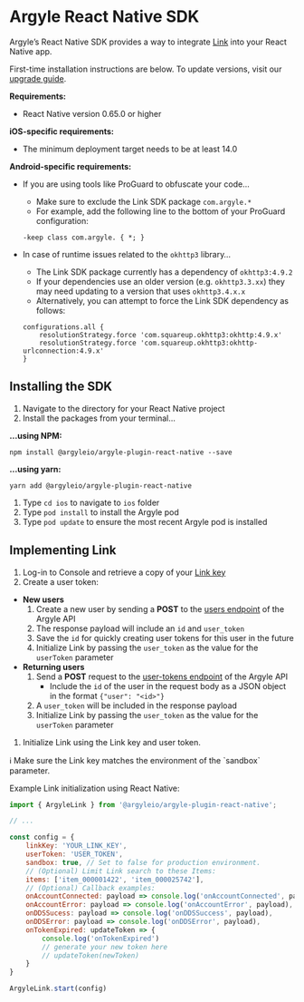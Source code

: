 # Argyle React Native SDK

Argyle’s React Native SDK provides a way to integrate [Link](https://docs.argyle.com/guides/docs/argyle-link-overview) into your React Native app.

First-time installation instructions are below. To update versions, visit our [upgrade guide](https://github.com/argyle-systems/argyle-link-react-native/blob/master/UPGRADING.md).

**************************Requirements:**************************

- React Native version 0.65.0 or higher

**iOS-specific requirements:**

- The minimum deployment target needs to be at least 14.0

**Android-specific requirements:**

- If you are using tools like ProGuard to obfuscate your code…
    - Make sure to exclude the Link SDK package `com.argyle.*`
    - For example, add the following line to the bottom of your ProGuard configuration:
    
    ```
    -keep class com.argyle. { *; }
    ```
    
- In case of runtime issues related to the `okhttp3` library…
    - The Link SDK package currently has a dependency of `okhttp3:4.9.2`
    - If your dependencies use an older version (e.g. `okhttp3.3.xx`) they may need updating to a version that uses `okhttp3.4.x.x`
    - Alternatively, you can attempt to force the Link SDK dependency as follows:
    
    ```
    configurations.all {
        resolutionStrategy.force 'com.squareup.okhttp3:okhttp:4.9.x'
        resolutionStrategy.force 'com.squareup.okhttp3:okhttp-urlconnection:4.9.x'
    }
    ```
    

## Installing the SDK

1. Navigate to the directory for your React Native project
2. Install the packages from your terminal…

**…using NPM:**

`npm install @argyleio/argyle-plugin-react-native --save`

**…using yarn:**

`yarn add @argyleio/argyle-plugin-react-native`

1. Type `cd ios` to navigate to `ios` folder
2. Type `pod install` to install the Argyle pod
3. Type `pod update` to ensure the most recent Argyle pod is installed

## Implementing Link

1. Log-in to Console and retrieve a copy of your [Link key](https://console.argyle.com/link-key)
2. Create a user token:
- **New users**
    1. Create a new user by sending a **POST** to the [users endpoint](https://docs.argyle.com/guides/reference/create-a-user) of the Argyle API
    2. The response payload will include an `id` and `user_token`
    3. Save the `id` for quickly creating user tokens for this user in the future
    4. Initialize Link by passing the `user_token` as the value for the `userToken` parameter
- **Returning users**
    1. Send a **POST** request to the [user-tokens endpoint](https://docs.argyle.com/guides/reference/create-a-user-token) of the Argyle API
        - Include the `id` of the user in the request body as a JSON object in the format `{"user": "<id>"}`
    2. A `user_token` will be included in the response payload
    3. Initialize Link by passing the `user_token` as the value for the `userToken` parameter
1. Initialize Link using the Link key and user token. 

<aside>
ℹ️ Make sure the Link key matches the environment of the `sandbox` parameter.
</aside>


Example Link initialization using React Native:

```js
import { ArgyleLink } from '@argyleio/argyle-plugin-react-native';

// ...

const config = {
    linkKey: 'YOUR_LINK_KEY',
    userToken: 'USER_TOKEN',
    sandbox: true, // Set to false for production environment.
    // (Optional) Limit Link search to these Items:
    items: ['item_000001422', 'item_000025742'],
    // (Optional) Callback examples:	
    onAccountConnected: payload => console.log('onAccountConnected', payload),
    onAccountError: payload => console.log('onAccountError', payload),
    onDDSSucess: payload => console.log('onDDSSuccess', payload),
    onDDSError: payload => console.log('onDDSError', payload),
    onTokenExpired: updateToken => {
        console.log('onTokenExpired')
        // generate your new token here
        // updateToken(newToken)
    }
}

ArgyleLink.start(config)
```
